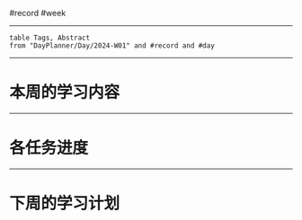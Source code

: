 #record #week

---

```dataview
table Tags, Abstract
from "DayPlanner/Day/2024-W01" and #record and #day
```

---
# 本周的学习内容



---
# 各任务进度




---
# 下周的学习计划


